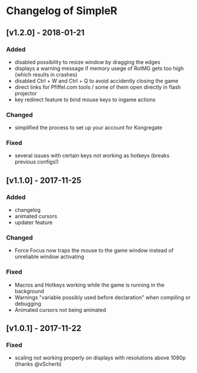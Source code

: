 # Changelog of SimpleR

## [v1.2.0] - 2018-01-21
### Added
- disabled possibility to resize window by dragging the edges
- displays a warning message if memory usege of RotMG gets too high (which results in crashes)
- disabled Ctrl + W and Ctrl + Q to avoid accidently closing the game
- direct links for Pfiffel.com tools / some of them open directly in flash projector
- key redirect feature to bind mouse keys to ingame actions

### Changed
- simplified the process to set up your account for Kongregate

### Fixed
- several issues with certain keys not working as hotkeys (breaks previous configs!)


## [v1.1.0] - 2017-11-25
### Added
- changelog
- animated cursors
- updater feature

### Changed
- Force Focus now traps the mouse to the game window instead of unreliable window activating

### Fixed
- Macros and Hotkeys working while the game is running in the background
- Warnings "variable possibly used before declaration" when compiling or debugging
- Animated cursors not being animated


## [v1.0.1] - 2017-11-22
### Fixed
- scaling not working properly on displays with resolutions above 1080p (thanks @vScherb)
